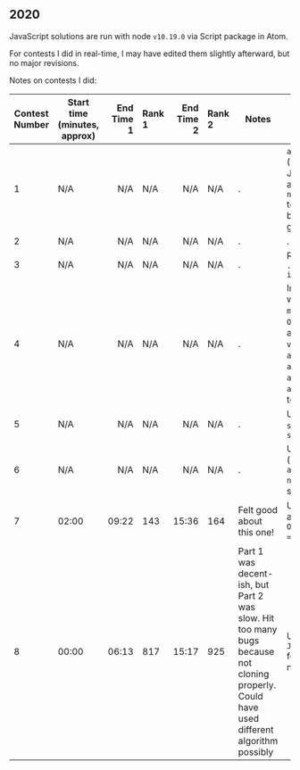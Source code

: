 ## 2020

JavaScript solutions are run with node `v10.19.0` via Script package in Atom.

For contests I did in real-time, I may have edited them slightly afterward, but no major revisions.

Notes on contests I did:

| Contest Number | Start time (minutes, approx)| End Time 1 | Rank 1 | End Time 2 | Rank 2 | Notes | Learned
| --- | --- | --: | :-- | --: | :-- | --- | ---
| 1 | N/A | N/A | N/A | N/A | N/A | . | `arr.splice(-1,1)` works as `pop()`; (Oh wait there is an `arr.pop()`). JavaScript defaults to alphabetical sorting. Use `numbers.sort((a, b) => a - b)` to sort numerically. Can use bitwise xor as boolean xor when given booleans.
| 2 | N/A | N/A | N/A | N/A | N/A | . | .
| 3 | N/A | N/A | N/A | N/A | N/A | . | Reduce with `[start_value, ...array].reduce((accumulator, item) => nextItem)`
| 4 | N/A | N/A | N/A | N/A | N/A | . | In regex, capture named groups with `(?<name>regex)` then use `match.groups`. `Object.fromEntries` reconstructs an object from list of `[key, value]` pairs. Use `array.includes(element)`. `array.every(f)` and `array.some(f)` work like Python's `all` and `any` but require functions to map.
| 5 | N/A | N/A | N/A | N/A | N/A | . | Use a set with `s=new Set()`, `s.has(elem)`, `s.add(elem)`, and `s.size()`
| 6 | N/A | N/A | N/A | N/A | N/A | . | Use `string.slice(start, end)` (inclusive) instead of `array.splice(index, numDelete, newEntries)` when you have a string
| 7 | 02:00 | 09:22 | 143 | 15:36 | 164 | Felt good about this one! | Use an object instead of a `Map`, and `Object.keys(map[bag]).length === 0` checks if empty object
| 8 | 00:00 | 06:13 | 817 | 15:17 | 925 | Part 1 was decent-ish, but Part 2 was slow. Hit too many bugs because not cloning properly. Could have used different algorithm possibly | Use `JSON.parse(JSON.stringify(obj))` for quick deep clone when necessary.
